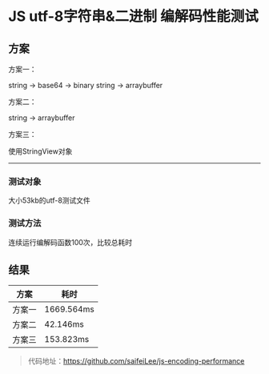 # JS utf-8字符串&二进制 编解码性能测试

## 方案

方案一：

string -> base64 -> binary string -> arraybuffer

方案二：

string -> arraybuffer

方案三：

使用StringView对象

---

### 测试对象

大小53kb的utf-8测试文件

### 测试方法

连续运行编解码函数100次，比较总耗时

## 结果

| 方案   | 耗时       |
|--------|------------|
| 方案一 | 1669.564ms |
| 方案二 | 42.146ms   |
| 方案三 | 153.823ms  |

> 代码地址：<https://github.com/saifeiLee/js-encoding-performance>

